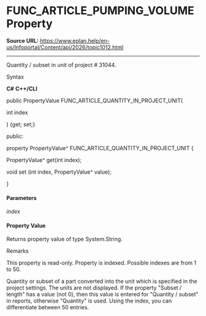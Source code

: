 # FUNC_ARTICLE_PUMPING_VOLUME Property

**Source URL:** https://www.eplan.help/en-us/Infoportal/Content/api/2026/topic1012.html

---

Quantity / subset in unit of project # 31044.

Syntax

**C#**
**C++/CLI**


public PropertyValue FUNC_ARTICLE_QUANTITY_IN_PROJECT_UNIT( 

   int index

) {get; set;}

public:

property PropertyValue^ FUNC_ARTICLE_QUANTITY_IN_PROJECT_UNIT {

   PropertyValue^ get(int index);

   void set (int index, PropertyValue^ value);

}


#### Parameters

*index*

#### Property Value

Returns property value of type System.String.

Remarks

This property is read-only. Property is indexed. Possible indexes are from 1 to 50.

Quantity or subset of a part converted into the unit which is specified in the project settings. The units are not displayed. If the property "Subset / length" has a value (not 0), then this value is entered for "Quantity / subset" in reports, otherwise "Quantity" is used. Using the index, you can differentiate between 50 entries.
